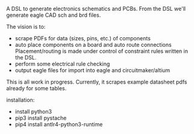 

A DSL to generate electronics schematics and PCBs.
From the DSL we'll generate eagle CAD sch and brd files.


The vision is to:
  - scrape PDFs for data (sizes, pins, etc.) of components
  - auto place components on a board and auto route connections
    Placement/routing is made under control of constraint rules
    written in the DSL.
  - perform some electrical rule checking
  - output eagle files for import into eagle and circuitmaker/altium
  
This is all work in progress. Currently, it scrapes example datasheet pdfs already for some tables.


installation:

 - install python3
 - pip3 install pystache
 - pip4 install antlr4-python3-runtime